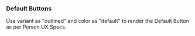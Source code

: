 ### Default Buttons
Use variant as "outlined" and color as "default" to render 
the Default Button as per Person UX Specs.
